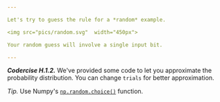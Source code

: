 ```yaml
---

Let's try to guess the rule for a *random* example.

<img src="pics/random.svg"  width="450px">

Your random guess will involve a single input bit.

---
```


***Codercise H.1.2.*** We've provided some code to let you approximate
   the probability distribution. You can change ``trials`` for better
   approximation.

*Tip.* Use Numpy's
 [``np.random.choice()``](https://numpy.org/doc/stable/reference/random/generated/numpy.random.choice.html)
 function.
